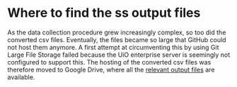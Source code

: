 # Where to find the ss output files

As the data collection procedure grew increasingly complex, so too did the converted csv files. Eventually, the files became so large that GitHub could not host them anymore. A first attempt at circumventing this by using Git Large File Storage failed because the UiO enterprise server is seemingly not configured to support this. The hosting of the converted csv files was therefore moved to Google Drive, where all the [relevant output files](https://drive.google.com/drive/folders/1orql-u-Bl5RXf3UT5_hy8BVcLvBW_XgA?usp=sharing) are available.
